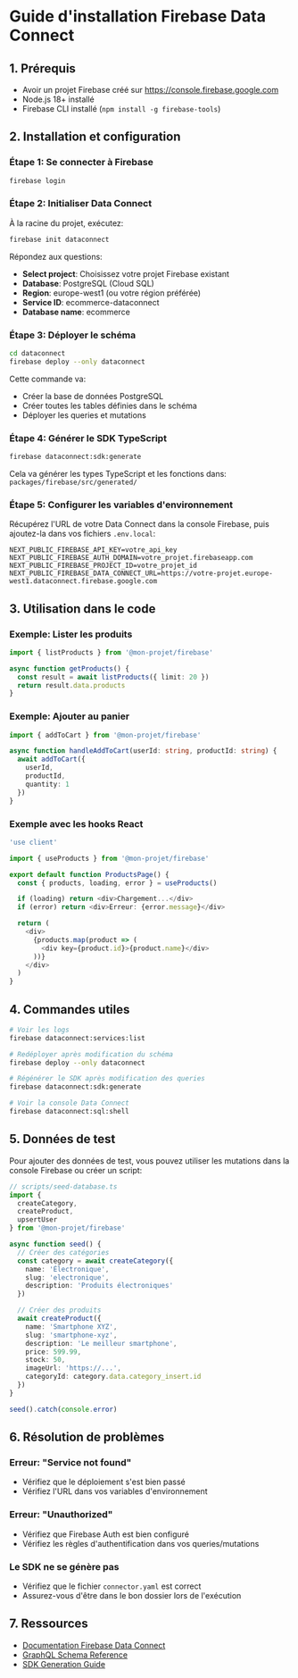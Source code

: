 # Guide d'installation Firebase Data Connect

## 1. Prérequis

- Avoir un projet Firebase créé sur https://console.firebase.google.com
- Node.js 18+ installé
- Firebase CLI installé (`npm install -g firebase-tools`)

## 2. Installation et configuration

### Étape 1: Se connecter à Firebase

```bash
firebase login
```

### Étape 2: Initialiser Data Connect

À la racine du projet, exécutez:

```bash
firebase init dataconnect
```

Répondez aux questions:
- **Select project**: Choisissez votre projet Firebase existant
- **Database**: PostgreSQL (Cloud SQL)
- **Region**: europe-west1 (ou votre région préférée)
- **Service ID**: ecommerce-dataconnect
- **Database name**: ecommerce

### Étape 3: Déployer le schéma

```bash
cd dataconnect
firebase deploy --only dataconnect
```

Cette commande va:
- Créer la base de données PostgreSQL
- Créer toutes les tables définies dans le schéma
- Déployer les queries et mutations

### Étape 4: Générer le SDK TypeScript

```bash
firebase dataconnect:sdk:generate
```

Cela va générer les types TypeScript et les fonctions dans:
`packages/firebase/src/generated/`

### Étape 5: Configurer les variables d'environnement

Récupérez l'URL de votre Data Connect dans la console Firebase, puis ajoutez-la dans vos fichiers `.env.local`:

```env
NEXT_PUBLIC_FIREBASE_API_KEY=votre_api_key
NEXT_PUBLIC_FIREBASE_AUTH_DOMAIN=votre_projet.firebaseapp.com
NEXT_PUBLIC_FIREBASE_PROJECT_ID=votre_projet_id
NEXT_PUBLIC_FIREBASE_DATA_CONNECT_URL=https://votre-projet.europe-west1.dataconnect.firebase.google.com
```

## 3. Utilisation dans le code

### Exemple: Lister les produits

```typescript
import { listProducts } from '@mon-projet/firebase'

async function getProducts() {
  const result = await listProducts({ limit: 20 })
  return result.data.products
}
```

### Exemple: Ajouter au panier

```typescript
import { addToCart } from '@mon-projet/firebase'

async function handleAddToCart(userId: string, productId: string) {
  await addToCart({
    userId,
    productId,
    quantity: 1
  })
}
```

### Exemple avec les hooks React

```typescript
'use client'

import { useProducts } from '@mon-projet/firebase'

export default function ProductsPage() {
  const { products, loading, error } = useProducts()

  if (loading) return <div>Chargement...</div>
  if (error) return <div>Erreur: {error.message}</div>

  return (
    <div>
      {products.map(product => (
        <div key={product.id}>{product.name}</div>
      ))}
    </div>
  )
}
```

## 4. Commandes utiles

```bash
# Voir les logs
firebase dataconnect:services:list

# Redéployer après modification du schéma
firebase deploy --only dataconnect

# Régénérer le SDK après modification des queries
firebase dataconnect:sdk:generate

# Voir la console Data Connect
firebase dataconnect:sql:shell
```

## 5. Données de test

Pour ajouter des données de test, vous pouvez utiliser les mutations dans la console Firebase ou créer un script:

```typescript
// scripts/seed-database.ts
import { 
  createCategory,
  createProduct,
  upsertUser 
} from '@mon-projet/firebase'

async function seed() {
  // Créer des catégories
  const category = await createCategory({
    name: 'Électronique',
    slug: 'electronique',
    description: 'Produits électroniques'
  })

  // Créer des produits
  await createProduct({
    name: 'Smartphone XYZ',
    slug: 'smartphone-xyz',
    description: 'Le meilleur smartphone',
    price: 599.99,
    stock: 50,
    imageUrl: 'https://...',
    categoryId: category.data.category_insert.id
  })
}

seed().catch(console.error)
```

## 6. Résolution de problèmes

### Erreur: "Service not found"
- Vérifiez que le déploiement s'est bien passé
- Vérifiez l'URL dans vos variables d'environnement

### Erreur: "Unauthorized"
- Vérifiez que Firebase Auth est bien configuré
- Vérifiez les règles d'authentification dans vos queries/mutations

### Le SDK ne se génère pas
- Vérifiez que le fichier `connector.yaml` est correct
- Assurez-vous d'être dans le bon dossier lors de l'exécution

## 7. Ressources

- [Documentation Firebase Data Connect](https://firebase.google.com/docs/data-connect)
- [GraphQL Schema Reference](https://firebase.google.com/docs/data-connect/schema)
- [SDK Generation Guide](https://firebase.google.com/docs/data-connect/sdk)
